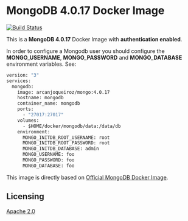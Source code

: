 # MongoDB 4.0.17 Docker Image

[![Build Status](https://travis-ci.com/ArcanjoQueiroz/mongodb.svg?branch=master)](https://travis-ci.com/ArcanjoQueiroz/mongodb)

This is a **MongoDB 4.0.17** Docker Image with **authentication enabled**. 

In order to configure a Mongodb user you should configure the **MONGO_USERNAME**, **MONGO_PASSWORD** and **MONGO_DATABASE** environment variables. See:

```dockerfile
version: "3"
services:
  mongodb:
    image: arcanjoqueiroz/mongo:4.0.17
    hostname: mongodb
    container_name: mongodb
    ports:
      - "27017:27017"
    volumes:
      - $HOME/docker/mongodb/data:/data/db      
    environment:
	  MONGO_INITDB_ROOT_USERNAME: root
	  MONGO_INITDB_ROOT_PASSWORD: root
	  MONGO_INITDB_DATABASE: admin
	  MONGO_USERNAME: foo
	  MONGO_PASSWORD: foo
	  MONGO_DATABASE: foo
```

This image is directly based on [Official MongoDB Docker Image](https://hub.docker.com/_/mongo).


## Licensing

[Apache 2.0](https://www.apache.org/licenses/LICENSE-2.0.html)
